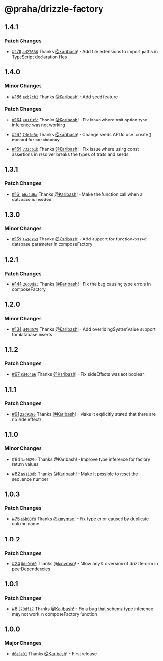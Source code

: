 # @praha/drizzle-factory

## 1.4.1

### Patch Changes

- [#170](https://github.com/praha-inc/drizzle-factory/pull/170) [`ad27636`](https://github.com/praha-inc/drizzle-factory/commit/ad276363b87da0010cc8792a77d9f9b79fb158f9) Thanks [@Karibash](https://github.com/Karibash)! - Add file extensions to import paths in TypeScript declaration files

## 1.4.0

### Minor Changes

- [#166](https://github.com/praha-inc/drizzle-factory/pull/166) [`ecb7cb2`](https://github.com/praha-inc/drizzle-factory/commit/ecb7cb2a2a3aca482153c50a77064c6ed9461dd1) Thanks [@Karibash](https://github.com/Karibash)! - Add seed feature

### Patch Changes

- [#164](https://github.com/praha-inc/drizzle-factory/pull/164) [`e01f3fc`](https://github.com/praha-inc/drizzle-factory/commit/e01f3fc6239c97775a60ddffbbee96c98f04d535) Thanks [@Karibash](https://github.com/Karibash)! - Fix issue where trait option type inference was not working

- [#167](https://github.com/praha-inc/drizzle-factory/pull/167) [`7defe8c`](https://github.com/praha-inc/drizzle-factory/commit/7defe8c32b048b96a0a04500818b47f115c95760) Thanks [@Karibash](https://github.com/Karibash)! - Change seeds API to use .create() method for consistency

- [#169](https://github.com/praha-inc/drizzle-factory/pull/169) [`732cb1b`](https://github.com/praha-inc/drizzle-factory/commit/732cb1b99935221474ba4cb5a2245538083782c1) Thanks [@Karibash](https://github.com/Karibash)! - Fix issue where using const assertions in resolver breaks the types of traits and seeds

## 1.3.1

### Patch Changes

- [#161](https://github.com/praha-inc/drizzle-factory/pull/161) [`b6a4d6a`](https://github.com/praha-inc/drizzle-factory/commit/b6a4d6a318840c833e7d8c0d17bb331d6b756cee) Thanks [@Karibash](https://github.com/Karibash)! - Make the function call when a database is needed

## 1.3.0

### Minor Changes

- [#159](https://github.com/praha-inc/drizzle-factory/pull/159) [`fe2d8a2`](https://github.com/praha-inc/drizzle-factory/commit/fe2d8a266a773067d8c597d1937e32e765eebff1) Thanks [@Karibash](https://github.com/Karibash)! - Add support for function-based database parameter in composeFactory

## 1.2.1

### Patch Changes

- [#144](https://github.com/praha-inc/drizzle-factory/pull/144) [`26d0da3`](https://github.com/praha-inc/drizzle-factory/commit/26d0da3e3622839668d669d1b14ecfe97ee84f24) Thanks [@Karibash](https://github.com/Karibash)! - Fix the bug causing type errors in composeFactory

## 1.2.0

### Minor Changes

- [#134](https://github.com/praha-inc/drizzle-factory/pull/134) [`d49d579`](https://github.com/praha-inc/drizzle-factory/commit/d49d579369df2890a9eee5c290b55f9f902f5e16) Thanks [@Karibash](https://github.com/Karibash)! - Add overridingSystemValue support for database inserts

## 1.1.2

### Patch Changes

- [#97](https://github.com/praha-inc/drizzle-factory/pull/97) [`8d4d4b6`](https://github.com/praha-inc/drizzle-factory/commit/8d4d4b6514e9d7e128646782ede8fe3d6972285d) Thanks [@Karibash](https://github.com/Karibash)! - Fix sideEffects was not boolean

## 1.1.1

### Patch Changes

- [#91](https://github.com/praha-inc/drizzle-factory/pull/91) [`22d9186`](https://github.com/praha-inc/drizzle-factory/commit/22d9186f4fc626de89b3798d6d2001b8fd808ccc) Thanks [@Karibash](https://github.com/Karibash)! - Make it explicitly stated that there are no side effects

## 1.1.0

### Minor Changes

- [#84](https://github.com/praha-inc/drizzle-factory/pull/84) [`1a0629e`](https://github.com/praha-inc/drizzle-factory/commit/1a0629eb29f2c34932e3048b9015afeb0a937159) Thanks [@Karibash](https://github.com/Karibash)! - Improve type inference for factory return values

- [#82](https://github.com/praha-inc/drizzle-factory/pull/82) [`a9113db`](https://github.com/praha-inc/drizzle-factory/commit/a9113db9bf1eff7e590b12c2287a8feb3d28aac5) Thanks [@Karibash](https://github.com/Karibash)! - Make it possible to reset the sequence number

## 1.0.3

### Patch Changes

- [#75](https://github.com/praha-inc/drizzle-factory/pull/75) [`a6b00f9`](https://github.com/praha-inc/drizzle-factory/commit/a6b00f961aa2474596dd8908e6b0c593249e18a6) Thanks [@kmymso](https://github.com/kmymso)! - Fix type error caused by duplicate column name

## 1.0.2

### Patch Changes

- [#24](https://github.com/praha-inc/drizzle-factory/pull/24) [`8dc9fd0`](https://github.com/praha-inc/drizzle-factory/commit/8dc9fd0b66e877e5fa7097b41849d93e8a9dc0e9) Thanks [@kmymso](https://github.com/kmymso)! - Allow any 0.x version of drizzle-orm in peerDependencies

## 1.0.1

### Patch Changes

- [#6](https://github.com/praha-inc/drizzle-factory/pull/6) [`870df17`](https://github.com/praha-inc/drizzle-factory/commit/870df177401a524c11f029fc0ab90c4d3d7fd507) Thanks [@Karibash](https://github.com/Karibash)! - Fix a bug that schema type inference may not work in composeFactory function

## 1.0.0

### Major Changes

- [`d6e8a01`](https://github.com/praha-inc/drizzle-factory/commit/d6e8a013021b3238856de5373f0ab0c4e62803dd) Thanks [@Karibash](https://github.com/Karibash)! - First release
